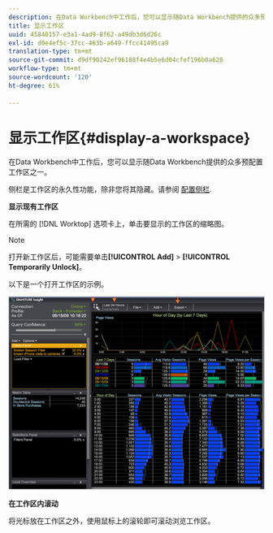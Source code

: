 ```yaml
---
description: 在Data Workbench中工作后，您可以显示随Data Workbench提供的众多预配置工作区之一。
title: 显示工作区
uuid: 45840157-e3a1-4ad9-8f62-a49db3d6d26c
exl-id: d0e4ef5c-37cc-463b-a649-ffcc41495ca9
translation-type: tm+mt
source-git-commit: d9df90242ef96188f4e4b5e6d04cfef196b0a628
workflow-type: tm+mt
source-wordcount: '120'
ht-degree: 61%

---
```


# 显示工作区{#display-a-workspace}

在Data Workbench中工作后，您可以显示随Data Workbench提供的众多预配置工作区之一。

侧栏是工作区的永久性功能，除非您将其隐藏。请参阅 [配置侧栏](../../../home/c-get-started/c-config-sidebar.md#concept-41db771b302e43018e5a9daa40b397e6).

**显示现有工作区**

在所需的 [!DNL Worktop] 选项卡上，单击要显示的工作区的缩略图。

>[!NOTE]
>
>打开新工作区后，可能需要单击&#x200B;**[!UICONTROL Add]** > **[!UICONTROL Temporarily Unlock]**。

以下是一个打开工作区的示例。

![](assets/client-dis.png)

**在工作区内滚动**

将光标放在工作区之外，使用鼠标上的滚轮即可滚动浏览工作区。
